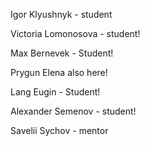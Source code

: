 Igor Klyushnyk - student

Victoria Lomonosova - student!

Max Bernevek - Student!

Prygun Elena also here!

Lang Eugin - Student!

Alexander Semenov - student!

Savelii Sychov - mentor
